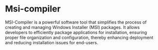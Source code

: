 # Msi-compiler
MSI-Compiler is a powerful software tool that simplifies the process of creating and managing Windows Installer (MSI) packages. It allows developers to efficiently package applications for installation, ensuring proper file organization and configuration, thereby enhancing deployment and reducing installation issues for end-users.
